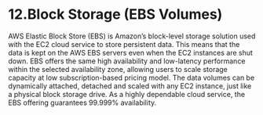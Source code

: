 # 12.Block Storage (EBS Volumes)

AWS Elastic Block Store (EBS) is Amazon’s block-level storage solution used with the EC2 cloud service to store persistent data. This means that the data is kept on the AWS EBS servers even when the EC2 instances are shut down. EBS offers the same high availability and low-latency performance within the selected availability zone, allowing users to scale storage capacity at low subscription-based pricing model. The data volumes can be dynamically attached, detached and scaled with any EC2 instance, just like a physical block storage drive. As a highly dependable cloud service, the EBS offering guarantees 99.999% availability.
